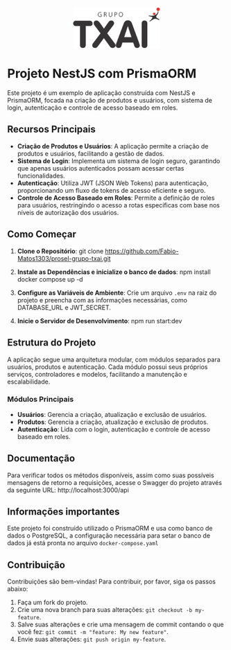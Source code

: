 <p align="center"> 
<img src='./assets/logo-grupo-txai.0b8f47c7.svg' href='https://www.grupotxai.com.br/' width='200'>
</p>

# Projeto NestJS com PrismaORM

Este projeto é um exemplo de aplicação construída com NestJS e PrismaORM, focada na criação de produtos e usuários, com sistema de login, autenticação e controle de acesso baseado em roles.

## Recursos Principais

- **Criação de Produtos e Usuários**: A aplicação permite a criação de produtos e usuários, facilitando a gestão de dados.
- **Sistema de Login**: Implementa um sistema de login seguro, garantindo que apenas usuários autenticados possam acessar certas funcionalidades.
- **Autenticação**: Utiliza JWT (JSON Web Tokens) para autenticação, proporcionando um fluxo de tokens de acesso eficiente e seguro.
- **Controle de Acesso Baseado em Roles**: Permite a definição de roles para usuários, restringindo o acesso a rotas específicas com base nos níveis de autorização dos usuários.

## Como Começar

1. **Clone o Repositório**:
git clone https://github.com/Fabio-Matos1303/prosel-grupo-txai.git

3. **Instale as Dependências e inicialize o banco de dados**:
npm install
docker compose up -d

4. **Configure as Variáveis de Ambiente**: Crie um arquivo `.env` na raiz do projeto e preencha com as informações necessárias, como DATABASE_URL e JWT_SECRET.

5. **Inicie o Servidor de Desenvolvimento**:
npm run start:dev


## Estrutura do Projeto

A aplicação segue uma arquitetura modular, com módulos separados para usuários, produtos e autenticação. Cada módulo possui seus próprios serviços, controladores e modelos, facilitando a manutenção e escalabilidade.

### Módulos Principais

- **Usuários**: Gerencia a criação, atualização e exclusão de usuários.
- **Produtos**: Gerencia a criação, atualização e exclusão de produtos.
- **Autenticação**: Lida com o login, autenticação e controle de acesso baseado em roles.

## Documentação

Para verificar todos os métodos disponíveis, assim como suas possíveis mensagens de retorno a requisições, acesse o Swagger do projeto através da seguinte URL:
http://localhost:3000/api

## Informações importantes

Este projeto foi construído utilizado o PrismaORM e usa como banco de dados o PostgreSQL, a configuração necessária para setar o banco de dados já está pronta no arquivo `docker-compose.yaml`

## Contribuição

Contribuições são bem-vindas! Para contribuir, por favor, siga os passos abaixo:

1. Faça um fork do projeto.
2. Crie uma nova branch para suas alterações: `git checkout -b my-feature`.
3. Salve suas alterações e crie uma mensagem de commit contando o que você fez: `git commit -m "feature: My new feature"`.
4. Envie suas alterações: `git push origin my-feature`.

